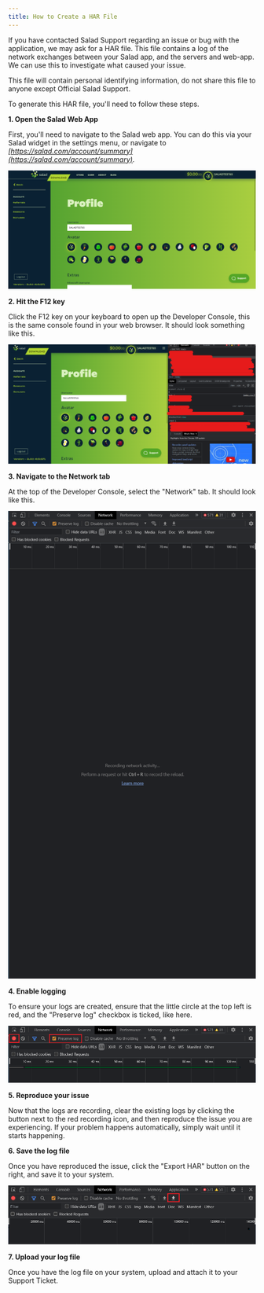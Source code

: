 ```yaml
---
title: How to Create a HAR File
---
```


If you have contacted Salad Support regarding an issue or bug with the application, we may ask for a HAR file. This file
contains a log of the network exchanges between your Salad app, and the servers and web-app. We can use this to
investigate what caused your issue. 

This file will contain personal identifying information, do not share this file to anyone except Official Salad Support.

To generate this HAR file, you'll need to follow these steps.

**1. Open the Salad Web App**

First, you'll need to navigate to the Salad web app. You can do this via your Salad widget in the settings menu, or
navigate to  _[https://salad.com/account/summary](https://salad.com/account/summary)._

![](./content/images/Guides/Your-PC/How-to-Create-a-HAR-File-1.png)

**2. Hit the F12 key**

Click the F12 key on your keyboard to open up the Developer Console, this is the same console found in your web browser.
It should look something like this.

![](./content/images/Guides/Your-PC/How-to-Create-a-HAR-File-2.png)

**3. Navigate to the Network tab**

At the top of the Developer Console, select the "Network" tab. It should look like this.

![network](./content/images/Guides/Your-PC/How-to-Create-a-HAR-File-3.png)

**4. Enable logging**

To ensure your logs are created, ensure that the little circle at the top left is red, and the "Preserve log" checkbox
is ticked, like here.

![preserve log](./content/images/Guides/Your-PC/How-to-Create-a-HAR-File-4.png)

**5. Reproduce your issue**

Now that the logs are recording, clear the existing logs by clicking the button next to the red recording icon, and then
reproduce the issue you are experiencing. If your problem happens automatically, simply wait until it starts happening.

**6. Save the log file**

Once you have reproduced the issue, click the "Export HAR" button on the right, and save it to your system. 

![export HAR](./content/images/Guides/Your-PC/How-to-Create-a-HAR-File-5.png)

**7. Upload your log file**

Once you have the log file on your system, upload and attach it to your Support Ticket.
